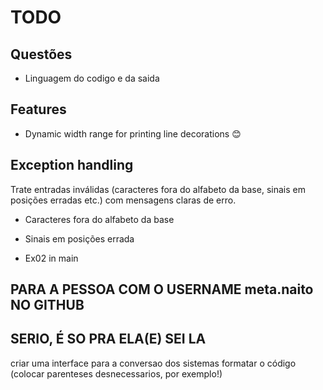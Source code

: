 # TODO

## Questões

- Linguagem do codigo e da saida

## Features

- Dynamic width range for printing line decorations 😊

## Exception handling

Trate entradas inválidas (caracteres fora do alfabeto da base, sinais em posições
erradas etc.) com mensagens claras de erro.

- Caracteres fora do alfabeto da base
- Sinais em posições errada

- Ex02 in main

## PARA A PESSOA COM O USERNAME meta.naito NO GITHUB
## SERIO, É SO PRA ELA(E) SEI LA

criar uma interface para a conversao dos sistemas
formatar o código (colocar parenteses desnecessarios, por exemplo!)
